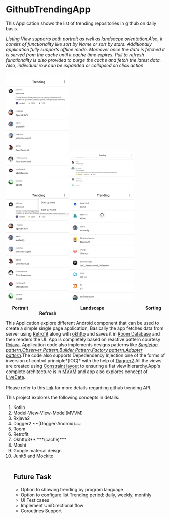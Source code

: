 # GithubTrendingApp
This Application shows the list of trending repositories in github on daily basis.   

*Listing View supports both portrait as well as landsacpe orientation.Also, it consits of functionality like sort by Name or sort by stars. Additionally application fully supports offline mode. Moreover once the data is fetched it is served from the cache until it cache time expires. Pull to refresh functionality is also provided to purge the cache and fetch the latest data. Also, individual row can be expanded or collapsed on click action*  <br /><br />
     <img src="https://github.com/rajatbeck/GithubTrendingApp/blob/master/screenshots/list.jpeg" width="200"> 
              <img src="https://github.com/rajatbeck/GithubTrendingApp/blob/master/screenshots/landscape.jpeg" width="200"> <img src="https://github.com/rajatbeck/GithubTrendingApp/blob/master/screenshots/sort.jpeg" width="200">   <img src="https://github.com/rajatbeck/GithubTrendingApp/blob/master/screenshots/force_cache.jpeg" width="200">
              
&nbsp;&nbsp;&nbsp;&nbsp;&nbsp;**Portrait**&nbsp;&nbsp;&nbsp;&nbsp;&nbsp;&nbsp;&nbsp;&nbsp;&nbsp;&nbsp;&nbsp;&nbsp;&nbsp;&nbsp;&nbsp;&nbsp;&nbsp;&nbsp;&nbsp;&nbsp;&nbsp;&nbsp;&nbsp;&nbsp;&nbsp;&nbsp;&nbsp;&nbsp;&nbsp;&nbsp;&nbsp;&nbsp;&nbsp;&nbsp;&nbsp;&nbsp;&nbsp;&nbsp;&nbsp;&nbsp;&nbsp;&nbsp;**Landscape**&nbsp;&nbsp;&nbsp;&nbsp;&nbsp;&nbsp;&nbsp;&nbsp;&nbsp;&nbsp;&nbsp;&nbsp;&nbsp;&nbsp;&nbsp;&nbsp;&nbsp;&nbsp;&nbsp;&nbsp;&nbsp;&nbsp;&nbsp;&nbsp;&nbsp;&nbsp;&nbsp;&nbsp;&nbsp;&nbsp;&nbsp;&nbsp;&nbsp;**Sorting**&nbsp;&nbsp;&nbsp;&nbsp;&nbsp;&nbsp;&nbsp;&nbsp;&nbsp;&nbsp;&nbsp;&nbsp;&nbsp;&nbsp;&nbsp;&nbsp;&nbsp;&nbsp;&nbsp;&nbsp;&nbsp;&nbsp;&nbsp;&nbsp;&nbsp;&nbsp;&nbsp;&nbsp;&nbsp;&nbsp;**Refresh**


This Application explore different Android component that can be used to create a simple single page application, Basically the app fetches data from server using <ins>Retrofit</ins> along with <ins>okhttp</ins> and saves it in <ins>Room Database</ins> and then renders the UI. App is completely based on reactive pattern courtesy <ins>Rxjava</ins>. Application code also implements designs patterns like <ins>*Singleton pattern*,*Observer Pattern*,*Builder Pattern*,*Factory pattern*,*Adapter pattern*</ins>.The code also supports Depedendency Injection one of the forms of inversion of control principle*(IOC)* with the help of <ins>Dagger2</ins>.All the views are created using <ins>Constraint layout</ins> to ensuring a flat view hierarchy.App's complete architecture is in <ins>MVVM</ins> and app also explores concept of <ins>LiveData</ins>. <br /><br />Please refer to this [link](https://githubtrendingapi.docs.apiary.io/#reference/0/developers/list-trending-repositories) for more details regarding github trending API.

This project explores the following concepts in details:    
<ol>
  <li>Kotlin</li>   
  <li>Model-View-View-Model(MVVM)</li>  
  <li>Rxjava2</li>  
  <li>Dagger2 ~~(Dagger-Android)~~</li>    
  <li>Room</li>   
  <li>Retrofit</li>   
<li>Okhttp3** ***(cache)***</li>   
  <li>Moshi</li>  
  <li>Google material deisgn</li>   
  <li>Junit5 and Mockito</li> <br />
  
  <h2>Future Task</h2>
  
  <ul>
  <li>Option to showing trending by program language</li>
  <li>Option to configure list Trending period: daily, weekly, monthly</li>
  <li> UI Test cases </li>
  <li> Implement UniDirectional flow </li>
  <li> Coroutines Support </li>
  </ul>




 
